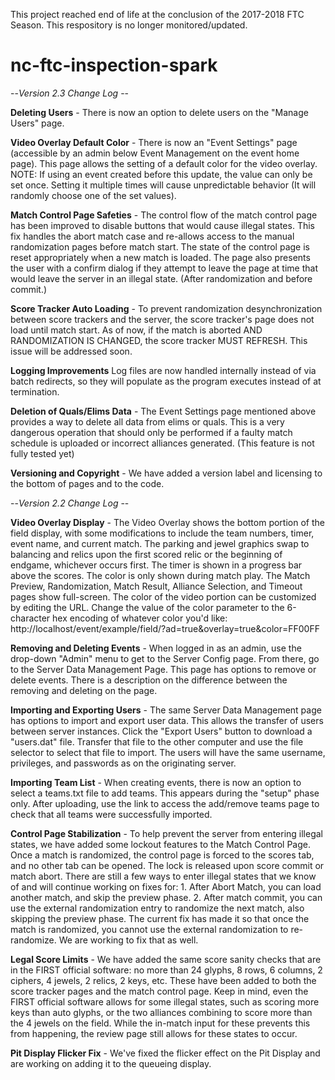 This project reached end of life at the conclusion of the 2017-2018 FTC Season. This respository is no longer monitored/updated.

# nc-ftc-inspection-spark
--*Version 2.3 Change Log* --

**Deleting Users** - There is now an option to delete users on the "Manage Users" page.

**Video Overlay Default Color** - There is now an "Event Settings" page (accessible by an admin below Event Management on the event home page). This page allows the setting of a default color for the video overlay. NOTE: If using an event created before this update, the value can only be set once. Setting it multiple times will cause unpredictable behavior (It will randomly choose one of the set values). 

**Match Control Page Safeties** - The control flow of the match control page has been improved to disable buttons that would cause illegal states. This fix handles the abort match case and re-allows access to the manual randomization pages before match start. The state of the control page is reset appropriately when a new match is loaded. The page also presents the user with a confirm dialog if they attempt to leave the page at time that would leave the server in an illegal state. (After randomization and before commit.)

**Score Tracker Auto Loading** - To prevent randomization desynchronization between score trackers and the server, the score tracker's page does not load until match start. As of now, if the match is aborted AND RANDOMIZATION IS CHANGED, the score tracker MUST REFRESH. This issue will be addressed soon.

**Logging Improvements** Log files are now handled internally instead of via batch redirects, so they will populate as the program executes instead of at termination.

**Deletion of Quals/Elims Data** - The Event Settings page mentioned above provides a way to delete all data from elims or quals. This is a very dangerous operation that should only be performed if a faulty match schedule is uploaded or incorrect alliances generated. (This feature is not fully tested yet) 

**Versioning and Copyright** - We have added a version label and licensing to the bottom of pages and to the code. 


--*Version 2.2 Change Log* --

**Video Overlay Display** - The Video Overlay shows the bottom portion of the field display, with some modifications to include the team numbers, timer, event name, and current match. The parking and jewel graphics swap to balancing and relics upon the first scored relic or the beginning of endgame, whichever occurs first. The timer is shown in a progress bar above the scores. The color is only shown during match play. The Match Preview, Randomization, Match Result, Alliance Selection, and Timeout pages show full-screen. The color of the video portion can be customized by editing the URL. Change the value of the color parameter to the 6-character hex encoding of whatever color you'd like:
http://localhost/event/example/field/?ad=true&overlay=true&color=FF00FF   

**Removing and Deleting Events** - When logged in as an admin, use the drop-down "Admin" menu to get to the Server Config page. From there, go to the Server Data Management Page. This page has options to remove or delete events. There is a description on the difference between the removing and deleting on the page.

**Importing and Exporting Users** - The same Server Data Management page has options to import and export user data. This allows the transfer of users between server instances. Click the "Export Users" button to download a "users.dat" file. Transfer that file to the other computer and use the file selector to select that file to import. The users will have the same username, privileges, and passwords as on the originating server.

**Importing Team List** - When creating events, there is now an option to select a teams.txt file to add teams. This appears during the "setup" phase only. After uploading, use the link to access the add/remove teams page to check that all teams were successfully imported.

**Control Page Stabilization** - To help prevent the server from entering illegal states, we have added some lockout features to the Match Control Page. Once a match is randomized, the control page is forced to the scores tab, and no other tab can be opened. The lock is released upon score commit or match abort. There are still a few ways to enter illegal states that we know of and will continue working on fixes for: 1. After Abort Match, you can load another match, and skip the preview phase. 2. After match commit, you can use the external randomization entry to randomize the next match, also skipping the preview phase. The current fix has made it so that once the match is randomized, you cannot use the external randomization to re-randomize. We are working to fix that as well.

**Legal Score Limits** -  We have added the same score sanity checks that are in the FIRST official software: no more than 24 glyphs, 8 rows, 6 columns, 2 ciphers, 4 jewels, 2 relics, 2 keys, etc. These have been added to both the score tracker pages and the match control page. Keep in mind, even the FIRST official software allows for some illegal states, such as scoring more keys than auto glyphs, or the two alliances combining to score more than the 4 jewels on the field. While the in-match input for these prevents this from happening, the review page still allows for these states to occur.

**Pit Display Flicker Fix** - We've fixed the flicker effect on the Pit Display and are working on adding it to the queueing display. 
